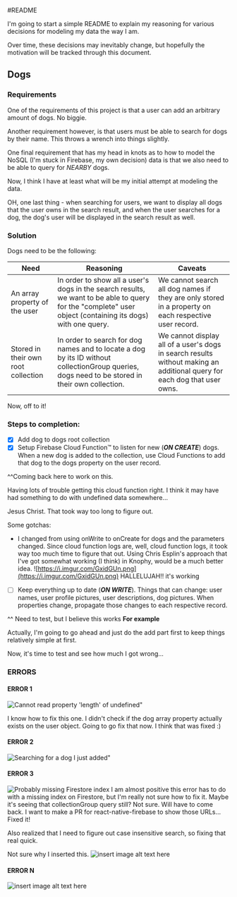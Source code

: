 #README

I'm going to start a simple README to explain my reasoning for various decisions for modeling my data the way I am. 

Over time, these decisions may inevitably change, but hopefully the motivation will be tracked through this document.

## Dogs
### Requirements
One of the requirements of this project is that a user can add an arbitrary amount of dogs.
No biggie.

Another requirement however, is that users must be able to search for dogs by their name. This throws a wrench into things slightly. 

One final requirement that has my head in knots as to how to model the NoSQL (I'm stuck in Firebase, my own decision) data is that we also need to be able to query for *NEARBY* dogs.

Now, I think I have at least what will be my initial attempt at modeling the data.

OH, one last thing - when searching for users, we want to display all dogs that the user owns in the search result, and when the user searches for a dog, the dog's user will be displayed in the search result as well.

### Solution 
Dogs need to be the following:

| Need        | Reasoning           | Caveats           |
| ------------- |-------------|-------------|
| An array property of the user | In order to show all a user's dogs in the search results, we want to be able to query for the "complete" user object (containing its dogs) with one query. |  We cannot search all dog names if they are only stored in a property on each respective user record. 
| Stored in their own root collection   | In order to search for dog names and to locate a dog by its ID without collectionGroup queries, dogs need to be stored in their own collection.       | We cannot display all of a user's dogs in search results without making an additional query for each dog that user owns.   |

Now, off to it!

### Steps to completion:

- [x]  Add dog to dogs root collection
- [x]   Setup Firebase Cloud Function™ to listen for new (***ON CREATE***) dogs. When a new dog is added to the collection, use Cloud Functions to add that dog to the dogs property on the user record.

^^Coming back here to work on this. 

Having lots of trouble getting this cloud function right. I think it may have had something to do with undefined data somewhere...

Jesus Christ. That took way too long to figure out.

Some gotchas:
- I changed from using onWrite to onCreate for dogs and the parameters changed. Since cloud function logs are, well, cloud function logs, it took way too much time to figure that out. Using Chris Esplin's approach that I've got somewhat working (I think) in Knophy, would be a much better idea.
![https://i.imgur.com/GxidGUn.png](https://i.imgur.com/GxidGUn.png)
HALLELUJAH!! it's working
- [ ]    Keep everything up to date (***ON WRITE***). Things that can change: user names, user profile pictures, user descriptions, dog pictures. When properties change, propagate those changes to each respective record.

^^ Need to test, but I believe this works
**For example**

  Actually, I'm going to go ahead and just do the add part first to keep things relatively simple at first.

  
  Now, it's time to test and see how much I got wrong...
  
### ERRORS
#### ERROR 1
![Cannot read property 'length' of undefined"](https://i.imgur.com/17MZhaX.png" "Cannot read property 'length' of undefined")

I know how to fix this one. I didn't check if the dog array property actually exists on the user object. Going to go fix that now.
I think that was fixed :)

#### ERROR 2

![Searching for a dog I just added"](https://i.imgur.com/stmhDX3.png" "Searching for a dog that I just added")


#### ERROR 3
![Probably missing Firestore index](https://i.imgur.com/sPSLe1u.png)
I am almost positive this error has to do with a missing index on Firestore, but I'm really not sure how to fix it. Maybe it's seeing that collectionGroup query still? Not sure. Will have to come back. I want to make a PR for react-native-firebase to show those URLs...
Fixed it!

Also realized that I need to figure out case insensitive search, so fixing that real quick.

Not sure why I inserted this.
![insert image alt text here](https://i.imgur.com/z0ZBSnq.png)


#### ERROR N
![insert image alt text here](insert_image_url_here)
